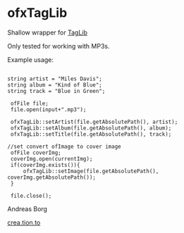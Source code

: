 # ofxTagLib
Shallow wrapper for [TagLib](https://taglib.github.io/)

Only tested for working with MP3s.

Example usage:

```

string artist = "Miles Davis";
string album = "Kind of Blue";
string track = "Blue in Green";

 ofFile file;
 file.open(input+".mp3");
 
 ofxTagLib::setArtist(file.getAbsolutePath(), artist);
 ofxTagLib::setAlbum(file.getAbsolutePath(), album);
 ofxTagLib::setTitle(file.getAbsolutePath(), track);
 
//set convert ofImage to cover image
 ofFile coverImg;
 coverImg.open(currentImg);
 if(coverImg.exists()){
     ofxTagLib::setImage(file.getAbsolutePath(), coverImg.getAbsolutePath());
 }
    
 file.close();
 ```



Andreas Borg

[crea.tion.to](http://crea.tion.to)
